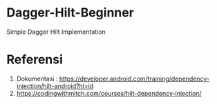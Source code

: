 # Dagger-Hilt-Beginner
Simple Dagger Hilt Implementation

# Referensi
1. Dokumentasi : https://developer.android.com/training/dependency-injection/hilt-android?hl=id
2. https://codingwithmitch.com/courses/hilt-dependency-injection/

